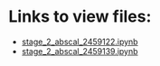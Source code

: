 # Links to view files:

* [stage_2_abscal_2459122.ipynb](https://nbviewer.jupyter.org/github/HERA-Team/H4C_Notebooks/blob/master/stage_2_abscal/stage_2_abscal_2459122.ipynb)
* [stage_2_abscal_2459139.ipynb](https://nbviewer.jupyter.org/github/HERA-Team/H4C_Notebooks/blob/master/stage_2_abscal/stage_2_abscal_2459139.ipynb)